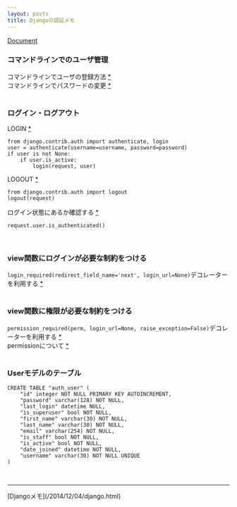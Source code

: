 ```yaml
---
layout: posts
title: Djangoの認証メモ 
---
```

[Document](https://docs.djangoproject.com/en/stable/topics/auth/)  

### コマンドラインでのユーザ管理
コマンドラインでユーザの登録方法 [\*](https://docs.djangoproject.com/en/stable/topics/auth/default/#creating-users)  
コマンドラインでパスワードの変更 [\*](https://docs.djangoproject.com/en/1.9/topics/auth/default/#changing-passwords)  
<br>

### ログイン・ログアウト
LOGIN [\*](https://docs.djangoproject.com/en/1.9/topics/auth/default/#how-to-log-a-user-in)  

```
from django.contrib.auth import authenticate, login
user = authenticate(username=username, password=password)
if user is not None:
    if user.is_active:
        login(request, user)
```

LOGOUT [\*](https://docs.djangoproject.com/en/1.9/topics/auth/default/#how-to-log-a-user-out)  

```
from django.contrib.auth import logout
logout(request)
```

ログイン状態にあるか確認する [\*](https://docs.djangoproject.com/en/1.9/topics/auth/default/#the-raw-way)  
 
```
request.user.is_authenticated()
```
<br>

### view関数にログインが必要な制約をつける
`login_required(redirect_field_name='next', login_url=None)`デコレーターを利用する [\*](https://docs.djangoproject.com/en/1.9/topics/auth/default/#django.contrib.auth.decorators.login_required)  
<br>

###  view関数に権限が必要な制約をつける
`permission_required(perm, login_url=None, raise_exception=False)`デコレーターを利用する [\*](https://docs.djangoproject.com/en/1.9/topics/auth/default/#django.contrib.auth.decorators.login_required)  
permissionについて [\*](https://docs.djangoproject.com/ja/1.10/topics/auth/default/#topic-authorization)  
<br>

### Userモデルのテーブル

```
CREATE TABLE "auth_user" (
    "id" integer NOT NULL PRIMARY KEY AUTOINCREMENT,
    "password" varchar(128) NOT NULL,
    "last_login" datetime NULL,
    "is_superuser" bool NOT NULL,
    "first_name" varchar(30) NOT NULL,
    "last_name" varchar(30) NOT NULL,
    "email" varchar(254) NOT NULL,
    "is_staff" bool NOT NULL,
    "is_active" bool NOT NULL,
    "date_joined" datetime NOT NULL,
    "username" varchar(30) NOT NULL UNIQUE
)
```

<br/>
<hr/>
[Djangoメモ](/2014/12/04/django.html)
